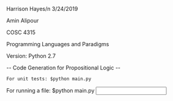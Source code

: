Harrison Hayes/n
3/24/2019

Amin Alipour

COSC 4315

Programming Languages and Paradigms


Version: Python 2.7

-- Code Generation for Propositional Logic --


    For unit tests: $python main.py


For running a file: $python main.py <input file>
